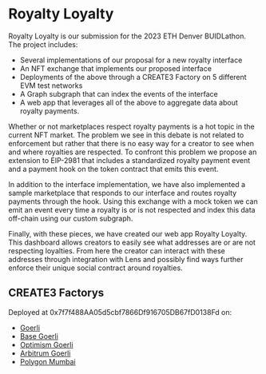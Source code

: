 # Royalty Loyalty

Royalty Loyalty is our submission for the 2023 ETH Denver BUIDLathon. The project includes:
- Several implementations of our proposal for a new royalty interface
- An NFT exchange that implements our proposed interface
- Deployments of the above through a CREATE3 Factory on 5 different EVM test networks
- A Graph subgraph that can index the events of the interface
- A web app that leverages all of the above to aggregate data about royalty payments.

Whether or not marketplaces respect royalty payments is a hot topic in the current NFT market. The problem we see in this debate is not related to enforcement but rather that there is no easy way for a creator to see when and where royalties are respected. To confront this problem we propose an extension to EIP-2981 that includes a standardized royalty payment event and a payment hook on the token contract that emits this event. 

In addition to the interface implementation, we have also implemented a sample marketplace that responds to our interface and routes royalty payments through the hook. Using this exchange with a mock token we can emit an event every time a royalty is or is not respected and index this data off-chain using our custom subgraph.

Finally, with these pieces, we have created our web app Royalty Loyalty. This dashboard allows creators to easily see what addresses are or are not respecting loyalties. From here the creator can interact with these addresses through integration with Lens and possibly find ways further enforce their unique social contract around royalties.

## CREATE3 Factorys

Deployed at 0x7f7f488AA05d5cbf7866Df916705DB67fD0138Fd on:

- [Goerli](https://goerli.etherscan.io/address/0x7f7f488AA05d5cbf7866Df916705DB67fD0138Fd#code)
- [Base Goerli](https://goerli.basescan.org/address/0x7f7f488AA05d5cbf7866Df916705DB67fD0138Fd#code)
- [Optimism Goerli](https://goerli-optimism.etherscan.io/address/0x7f7f488aa05d5cbf7866df916705db67fd0138fd#code)
- [Arbitrum Goerli](https://goerli.arbiscan.io/address/0x7f7f488AA05d5cbf7866Df916705DB67fD0138Fd#code)
- [Polygon Mumbai](https://mumbai.polygonscan.com/address/0x7f7f488AA05d5cbf7866Df916705DB67fD0138Fd#code)

